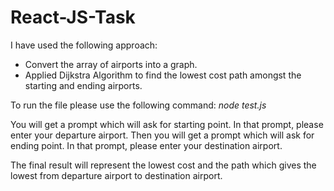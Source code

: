 # React-JS-Task

I have used the following approach:
 - Convert the array of airports into a graph.
 - Applied Dijkstra Algorithm to find the lowest cost path amongst the starting and ending airports.
 
 To run the file please use the following command:
 *node test.js*
 
 You will get a prompt which will ask for starting point. In that prompt, please enter your departure airport.
 Then you will get a prompt which will ask for ending point. In that prompt, please enter your destination airport.
 
 The final result will represent the lowest cost and the path which gives the lowest from departure airport to destination airport.
